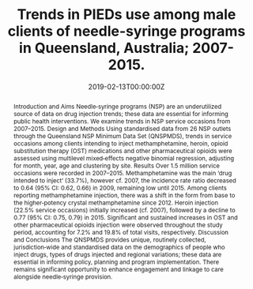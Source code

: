 ﻿---
abstract: "Introduction and Aims
Needle‐syringe programs (NSP) are an underutilized source of data on drug injection trends; these data are essential for informing public health interventions. We examine trends in NSP service occasions from 2007–2015.
Design and Methods
Using standardised data from 26 NSP outlets through the Queensland NSP Minimum Data Set (QNSPMDS), trends in service occasions among clients intending to inject methamphetamine, heroin, opioid substitution therapy (OST) medications and other pharmaceutical opioids were assessed using multilevel mixed‐effects negative binomial regression, adjusting for month, year, age and clustering by site.
Results
Over 1.5 million service occasions were recorded in 2007–2015. Methamphetamine was the main ‘drug intended to inject’ (33.7%), however cf. 2007, the incidence rate ratio decreased to 0.64 (95% CI: 0.62, 0.66) in 2009, remaining low until 2015. Among clients reporting methamphetamine injection, there was a shift in the form from base to the higher‐potency crystal methamphetamine since 2012. Heroin injection (22.5% service occasions) initially increased (cf. 2007), followed by a decline to 0.77 (95% CI: 0.75, 0.79) in 2015. Significant and sustained increases in OST and other pharmaceutical opioids injection were observed throughout the study period, accounting for 7.2% and 19.8% of total visits, respectively.
Discussion and Conclusions
The QNSPMDS provides unique, routinely collected, jurisdiction‐wide and standardised data on the demographics of people who inject drugs, types of drugs injected and regional variations; these data are essential in informing policy, planning and program implementation. There remains significant opportunity to enhance engagement and linkage to care alongside needle‐syringe provision."
authors:
- Brendan Jacka
- Robert Kemp
- Louisa Degenhardt
- Amy Peacock
- admin
- Raimondo Bruno
- Abhilash Dev
- Oluwadamisola Sotade
- Briony Larance
date: "2019-02-13T00:00:00Z"
doi: "10.1111/dar.12908"
featured: false
image:
  caption: 'Image credit: [**restore center**]'
  focal_point: ""
  preview_only: false
projects: []
publication: 'Drug and Alcohol Review 38(2)'
publication_short: ""
publication_types:
- "2"
publishDate: "2019-09-16T00:00:00Z"
summary: Analysis of the use of needle-syringe programs by men who use performance enhacing drugs.
tags:
- Methamphetamines
- Longitudinal trend analysis
url_source: "https://onlinelibrary.wiley.com/doi/full/10.1111/dar.12908"
title: "Trends in PIEDs use among male clients of needle-syringe programs in Queensland, Australia; 2007-2015."
---
